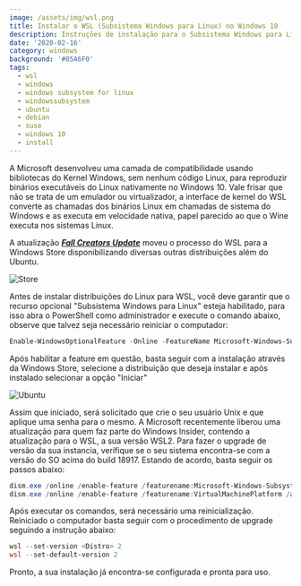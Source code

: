 ```yaml
---
image: /assets/img/wsl.png
title: Instalar o WSL (Subsistema Windows para Linux) no Windows 10
description: Instruções de instalação para o Subsistema Windows para Linux no Windows 10.
date: '2020-02-16'
category: windows
background: '#05A6F0'
tags:
  - wsl
  - windows
  - windows subsystem for linux
  - windowssubsystem
  - ubuntu
  - debian
  - suse
  - windows 10
  - install
---
```

A Microsoft desenvolveu uma camada de compatibilidade usando bibliotecas do Kernel Windows, sem nenhum código Linux, para reproduzir binários executáveis do Linux nativamente no Windows 10. Vale frisar que não se trata de um emulador ou virtualizador, a interface de kernel do WSL converte as chamadas dos binários Linux em chamadas de sistema do Windows e as executa em velocidade nativa, papel parecido ao que o Wine executa nos sistemas Linux.

A atualização ***[Fall Creators Update](https://en.wikipedia.org/wiki/Windows_10#Version_1709_(Fall_Creators_Update))*** moveu o processo do WSL para a Windows Store disponibilizando diversas outras distribuições além do Ubuntu. 

![Store](/assets/img/store.png)

Antes de instalar distribuições do Linux para WSL, você deve garantir que o recurso opcional "Subsistema Windows para Linux" esteja habilitado, para isso abra o PowerShell como administrador e execute o comando abaixo, observe que talvez seja necessário reiniciar o computador:

```powershell
Enable-WindowsOptionalFeature -Online -FeatureName Microsoft-Windows-Subsystem-Linux
```

Após habilitar a feature em questão, basta seguir com a instalação através da Windows Store, selecione a distribuição que deseja instalar e após instalado selecionar a opção "Iniciar"

![Ubuntu](/assets/img/ubuntu18lts.PNG)

Assim que iniciado, será solicitado que crie o seu usuário Unix e que aplique uma senha para o mesmo. A Microsoft recentemente liberou uma atualização para quem faz parte do Windows Insider, contendo a atualização para o WSL, a sua versão WSL2. Para fazer o upgrade de versão da sua instancia, verifique se o seu sistema encontra-se com a versão do SO acima do build 18917. Estando de acordo, basta seguir os passos abaixo:

```powershell
dism.exe /online /enable-feature /featurename:Microsoft-Windows-Subsystem-Linux /all /norestart
dism.exe /online /enable-feature /featurename:VirtualMachinePlatform /all /norestart
```

Após executar os comandos, será necessário uma reinicialização. Reiniciado o computador basta seguir com o procedimento de upgrade seguindo a instrução abaixo:

```powershell
wsl --set-version <Distro> 2
wsl --set-default-version 2
```



Pronto, a sua instalação já encontra-se configurada e pronta para uso.
